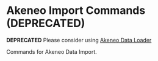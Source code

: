 # Akeneo Import Commands (DEPRECATED)

**DEPRECATED** Please consider using [Akeneo Data Loader](https://github.com/a-ast/akeneo-data-loader)

Commands for Akeneo Data Import.
